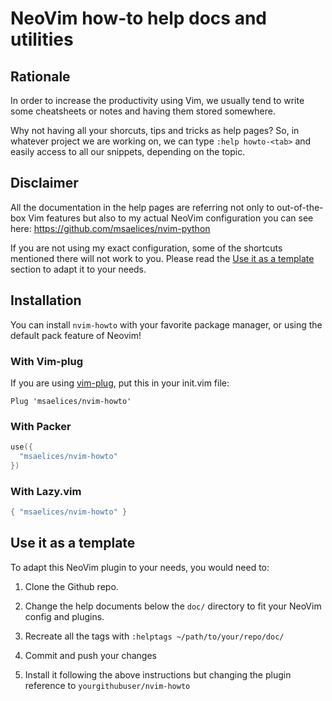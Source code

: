 # NeoVim how-to help docs and utilities

## Rationale

In order to increase the productivity using Vim, we usually tend to write some cheatsheets or notes and having them stored somewhere.

Why not having all your shorcuts, tips and tricks as help pages? So, in whatever project we are working on, we can type `:help howto-<tab>` and easily access to all our snippets, depending on the topic.

## Disclaimer

All the documentation in the help pages are referring not only to out-of-the-box Vim features but also to my actual NeoVim configuration you can see here: https://github.com/msaelices/nvim-python

If you are not using my exact configuration, some of the shortcuts mentioned there will not work to you. Please read the [Use it as a template](#use-it-as-a-template) section to adapt it to your needs.

## Installation

You can install `nvim-howto` with your favorite package manager, or using the default pack feature of Neovim!

### With Vim-plug

If you are using [vim-plug](https://github.com/junegunn/vim-plug), put this in your init.vim file:

```vim
Plug 'msaelices/nvim-howto'
```

### With Packer

```lua
use({
  "msaelices/nvim-howto"
})
```

### With Lazy.vim

```lua
{ "msaelices/nvim-howto" }
```

## Use it as a template

To adapt this NeoVim plugin to your needs, you would need to:

1. Clone the Github repo.

2. Change the help documents below the `doc/` directory to fit your NeoVim config and plugins.

3. Recreate all the tags with `:helptags ~/path/to/your/repo/doc/`

4. Commit and push your changes

5. Install it following the above instructions but changing the plugin reference to `yourgithubuser/nvim-howto`

